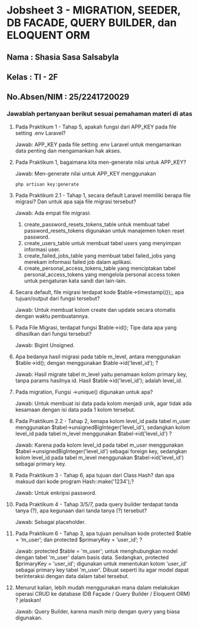 # Jobsheet 3 - MIGRATION, SEEDER, DB FACADE, QUERY BUILDER, dan ELOQUENT ORM

## Nama : Shasia Sasa Salsabyla

## Kelas : TI - 2F

## No.Absen/NIM : 25/2241720029

### Jawablah pertanyaan berikut sesuai pemahaman materi di atas

1.  Pada Praktikum 1 - Tahap 5, apakah fungsi dari APP_KEY pada file setting .env Laravel?

    Jawab: APP_KEY pada file setting .env Laravel untuk mengamankan data penting dan mengamankan hak akses.

2.  Pada Praktikum 1, bagaimana kita men-generate nilai untuk APP_KEY?

    Jawab: Men-generate nilai untuk APP_KEY menggunakan

        php artisan key:generate

3.  Pada Praktikum 2.1 - Tahap 1, secara default Laravel memiliki berapa file migrasi? Dan untuk apa saja file migrasi tersebut?

    Jawab:
    Ada empat file migrasi:

    1. create_password_resets_tokens_table untuk membuat tabel password_resets_tokens digunakan untuk manajemen token reset password.
    2. create_users_table untuk membuat tabel users yang menyimpan informasi user.
    3. create_failed_jobs_table yang membuat tabel failed_jobs yang merekam informasi failed job dalam aplikasi.
    4. create_personal_access_tokens_table yang menciptakan tabel personal_access_tokens yang mengelola personal access token untuk pengaturan kata sandi dan lain-lain.

4.  Secara default, file migrasi terdapat kode $table->timestamp(());, apa tujuan/output dari fungsi tersebut?

    Jawab: Untuk membuat kolom create dan update secara otomatis dengan waktu pembuatannya.

5.  Pada File Migrasi, terdapat fungsi $table->id(); Tipe data apa yang dihasilkan dari fungsi tersebut?

    Jawab: Bigint Unsigned.

6.  Apa bedanya hasil migrasi pada table m_level, antara menggunakan $table->id(); dengan menggunakan $table->id('level_id'); ?

    Jawab: Hasil migrate tabel m_level yaitu penamaan kolom primary key, tanpa params hasilnya id. Hasil $table->id('level_id'); adalah level_id.

7.  Pada migration, Fungsi ->unique() digunakan untuk apa?

    Jawab: Untuk membuat isi data pada kolom menjadi unik, agar tidak ada kesamaan dengan isi data pada 1 kolom tersebut.

8.  Pada Praktikum 2.2 - Tahap 2, kenapa kolom level_id pada tabel m_user menggunakan $tabel->unsignedBigInteger('level_id'), sedangkan kolom level_id pada tabel m_level menggunakan $tabel->id('level_id') ?

    Jawab: Karena pada kolom level_id pada tabel m_user menggunakan $tabel->unsignedBigInteger('level_id') sebagai foreign key, sedangkan kolom level_id pada tabel m_level menggunakan $tabel->id('level_id') sebagai primary key.

9.  Pada Praktikum 3 - Tahap 6, apa tujuan dari Class Hash? dan apa maksud dari kode program Hash::make('1234');?

    Jawab: Untuk enkripsi password.

10. Pada Praktikum 4 - Tahap 3/5/7, pada query builder terdapat tanda tanya (?), apa kegunaan dari tanda tanya (?) tersebut?

    Jawab: Sebagai placeholder.

11. Pada Praktikum 6 - Tahap 3, apa tujuan penulisan kode protected $table = ‘m_user’; dan protected $primaryKey = ‘user_id’; ?

    Jawab: protected $table = 'm_user'; untuk menghubungkan model dengan tabel 'm_user' dalam basis data. Sedangkan, protected $primaryKey = 'user_id'; digunakan untuk menentukan kolom 'user_id' sebagai primary key tabel 'm_user'. Dibuat seperti itu agar model dapat berinteraksi dengan data dalam tabel tersebut.

12. Menurut kalian, lebih mudah menggunakan mana dalam melakukan operasi CRUD ke database (DB Façade / Query Builder / Eloquent ORM) ? jelaskan!

    Jawab: Query Builder, karena masih mirip dengan query yang biasa digunakan.

